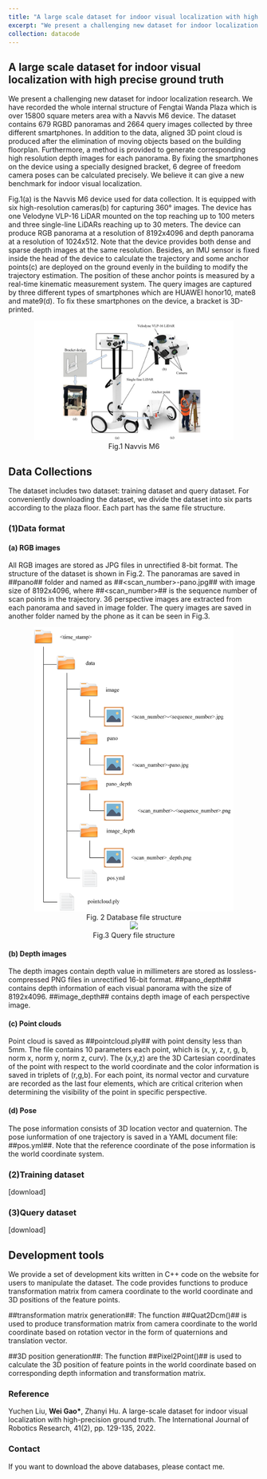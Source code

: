 ```yaml
---
title: "A large scale dataset for indoor visual localization with high precise ground truth"
excerpt: "We present a challenging new dataset for indoor localization research. We have recorded the whole internal structure of Fengtai Wanda Plaza which is over 15800 square meters area with a Navvis M6 device. The dataset contains 679 RGBD panoramas and 2664 query images collected by three different smartphones. In addition to the data, aligned 3D point cloud is produced after the elimination of moving objects based on the building floorplan. Furthermore, a method is provided to generate corresponding high resolution depth images for each panorama. By fixing the smartphones on the device using a specially designed bracket, 6 degree of freedom camera poses can be calculated precisely. We believe it can give a new benchmark for indoor visual localization. <br/><img src='/images/datacode/navvis-m6-device.png' width='500'>"
collection: datacode
---
```


## A large scale dataset for indoor visual localization with high precise ground truth

We present a challenging new dataset for indoor localization research. We have recorded the whole internal structure of Fengtai Wanda Plaza which is over 15800 square meters area with a Navvis M6 device. The dataset contains 679 RGBD panoramas and 2664 query images collected by three different smartphones. In addition to the data, aligned 3D point cloud is produced after the elimination of moving objects based on the building floorplan. Furthermore, a method is provided to generate corresponding high resolution depth images for each panorama. By fixing the smartphones on the device using a specially designed bracket, 6 degree of freedom camera poses can be calculated precisely. We believe it can give a new benchmark for indoor visual localization.

Fig.1(a) is the Navvis M6 device used for data collection. It is equipped with six high-resolution cameras(b) for capturing 360° images. The device has one Velodyne VLP-16 LiDAR mounted on the top reaching up to 100 meters and three single-line LiDARs reaching up to 30 meters. The device can produce RGB panorama at a resolution of 8192x4096 and depth panorama at a resolution of 1024x512. Note that the device provides both dense and sparse depth images at the same resolution. Besides, an IMU sensor is fixed inside the head of the device to calculate the trajectory and some anchor points(c) are deployed on the ground evenly in the building to modify the trajectory estimation. The position of these anchor points is measured by a real-time kinematic measurement system. The query images are captured by three different types of smartphones which are HUAWEI honor10, mate8 and mate9(d). To fix these smartphones on the device, a bracket is 3D-printed.

<div align='center'>
  <img src="/images/datacode/navvis-m6-device.png" width="400">
  <br>Fig.1 Navvis M6
</div>

## Data Collections

The dataset includes two dataset: training dataset and query dataset. For conveniently downloading the dataset, we divide the dataset into six parts according to the plaza floor. Each part has the same file structure.

### (1)Data format

#### (a) RGB images

All RGB images are stored as JPG files in unrectified 8-bit format. The structure of the dataset is shown in Fig.2. The panoramas are saved in ##pano## folder and named as ##<scan_number>-pano.jpg## with image size of 8192x4096, where ##<scan_number>## is the sequence number of scan points in the trajectory. 36 perspective images are extracted from each panorama and saved in image folder. The query images are saved in another folder named by the phone as it can be seen in Fig.3.

<div align='center'>
  <img src="/images/datacode/indoor-database-structure.png" width="400">
  <br>Fig. 2 Database file structure
</div>

<div align='center'>
  <img src="/images/datacode/indoor-query-structure" width="400">
  <br>Fig.3 Query file structure
</div>

#### (b) Depth images

The depth images contain depth value in millimeters are stored as lossless-compressed PNG files in unrectified 16-bit format. ##pano_depth## contains depth information of each visual panorama with the size of 8192x4096. ##image_depth## contains depth image of each perspective image.

#### (c) Point clouds

Point cloud is saved as ##pointcloud.ply## with point density less than 5mm. The file contains 10 parameters each point, which is (x, y, z, r, g, b, norm x, norm y, norm z, curv). The (x,y,z) are the 3D Cartesian coordinates of the point with respect to the world coordinate and the color information is saved in triplets of (r,g,b). For each point, its normal vector and curvature are recorded as the last four elements, which are critical criterion when determining the visibility of the point in specific perspective.

#### (d) Pose

The pose information consists of 3D location vector and quaternion. The pose iunformation of one trajectory is saved in a YAML document file: ##pos.yml##. Note that the reference coordinate of the pose information is the world coordinate system.

### (2)Training dataset

[download]

### (3)Query dataset

[download]

## Development tools

We provide a set of development kits written in C++ code on the website for users to manipulate the dataset. The code provides functions to produce transformation matrix from camera coordinate to the world coordinate and 3D positions of the feature points.

##transformation matrix generation##: The function ##Quat2Dcm()## is used to produce transformation matrix from camera coordinate to the world coordinate based on rotation vector in the form of quaternions and translation vector.

##3D position generation##: The function ##Pixel2Point()## is used to calculate the 3D position of feature points in the world coordinate based on corresponding depth information and transformation matrix.

### Reference
Yuchen Liu, **Wei Gao\***, Zhanyi Hu. A large-scale dataset for indoor visual localization with high-precision ground truth. The International Journal of Robotics Research, 41(2), pp. 129-135, 2022.

### Contact

If you want to download the above databases, please contact me.